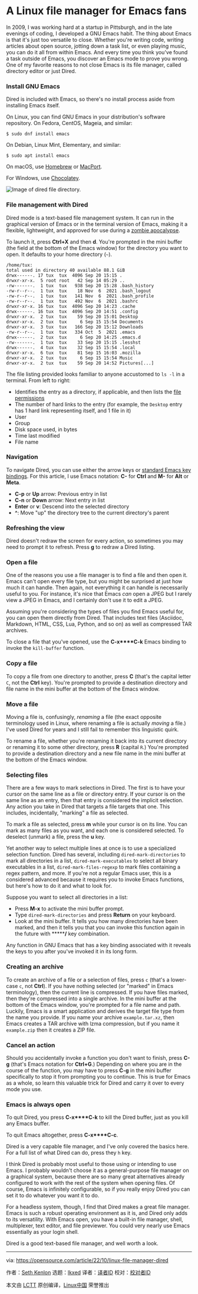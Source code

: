 [#]: subject: "A Linux file manager for Emacs fans"
[#]: via: "https://opensource.com/article/22/10/linux-file-manager-dired"
[#]: author: "Seth Kenlon https://opensource.com/users/seth"
[#]: collector: "lkxed"
[#]: translator: " "
[#]: reviewer: " "
[#]: publisher: " "
[#]: url: " "

A Linux file manager for Emacs fans
======

In 2009, I was working hard at a startup in Pittsburgh, and in the late evenings of coding, I developed a GNU Emacs habit. The thing about Emacs is that it's just too versatile to close. Whether you're writing code, writing articles about open source, jotting down a task list, or even playing music, you can do it all from within Emacs. And every time you think you've found a task outside of Emacs, you discover an Emacs mode to prove you wrong. One of my favorite reasons to not close Emacs is its file manager, called directory editor or just Dired.

### Install GNU Emacs

Dired is included with Emacs, so there's no install process aside from installing Emacs itself.

On Linux, you can find GNU Emacs in your distribution's software repository. On Fedora, CentOS, Mageia, and similar:

```
$ sudo dnf install emacs
```

On Debian, Linux Mint, Elementary, and similar:

```
$ sudo apt install emacs
```

On macOS, use [Homebrew][1] or [MacPort][2].

For Windows, use [Chocolatey][3].

![Image of dired file directory.][4]

### File management with Dired

Dired mode is a text-based file management system. It can run in the graphical version of Emacs or in the terminal version of Emacs, making it a flexible, lightweight, and approved for use during a [zombie apocalypse][5].

To launch it, press **Ctrl+X** and then **d**. You're prompted in the mini buffer (the field at the bottom of the Emacs window) for the directory you want to open. It defaults to your home directory (`~`).

```
/home/tux:
total used in directory 40 available 88.1 GiB
drwx------. 17 tux  tux  4096 Sep 20 15:15 .
drwxr-xr-x.  5 root root   42 Sep 14 05:29 ..
-rw-------.  1 tux  tux   938 Sep 20 15:28 .bash_history
-rw-r--r--.  1 tux  tux    18 Nov  6  2021 .bash_logout
-rw-r--r--.  1 tux  tux   141 Nov  6  2021 .bash_profile
-rw-r--r--.  1 tux  tux   492 Nov  6  2021 .bashrc
drwxr-xr-x. 16 tux  tux  4096 Sep 20 14:23 .cache
drwx------. 16 tux  tux  4096 Sep 20 14:51 .config
drwxr-xr-x.  2 tux  tux    59 Sep 20 15:01 Desktop
drwxr-xr-x.  2 tux  tux     6 Sep 15 15:54 Documents
drwxr-xr-x.  3 tux  tux   166 Sep 20 15:12 Downloads
-rw-r--r--.  1 tux  tux   334 Oct  5  2021 .emacs
drwx------.  2 tux  tux     6 Sep 20 14:25 .emacs.d
-rw-------.  1 tux  tux    33 Sep 20 15:15 .lesshst
drwx------.  4 tux  tux    32 Sep 15 15:54 .local
drwxr-xr-x.  6 tux  tux    81 Sep 15 16:03 .mozilla
drwxr-xr-x.  2 tux  tux     6 Sep 15 15:54 Music
drwxr-xr-x.  2 tux  tux    59 Sep 20 14:52 Pictures[...]
```

The file listing provided looks familiar to anyone accustomed to `ls -l` in a terminal. From left to right:

- Identifies the entry as a directory, if applicable, and then lists the [file permissions][6]
- The number of hard links to the entry (for example, the `Desktop` entry has 1 hard link representing itself, and 1 file in it)
- User
- Group
- Disk space used, in bytes
- Time last modified
- File name

### Navigation

To navigate Dired, you can use either the arrow keys or [standard Emacs key bindings][7]. For this article, I use Emacs notation: **C-** for **Ctrl** and **M-** for **Alt** or **Meta**.

- **C-p** or **Up** arrow: Previous entry in list
- **C-n** or **Down** arrow: Next entry in list
- **Enter** or **v**: Descend into the selected directory
- **^**: Move "up" the directory tree to the current directory's parent

### Refreshing the view

Dired doesn't redraw the screen for every action, so sometimes you may need to prompt it to refresh. Press **g** to redraw a Dired listing.

### Open a file

One of the reasons you use a file manager is to find a file and then open it. Emacs can't open every file type, but you might be surprised at just how much it can handle. Then again, not everything it can handle is necessarily useful to you. For instance, it's nice that Emacs _can_ open a JPEG but I rarely view a JPEG in Emacs, and I certainly don't use it to edit a JPEG.

Assuming you're considering the types of files you find Emacs useful for, you can open them directly from Dired. That includes text files (Asciidoc, Markdown, HTML, CSS, Lua, Python, and so on) as well as compressed TAR archives.

To close a file that you've opened, use the **C-x****C-k** Emacs binding to invoke the `kill-buffer` function.

### Copy a file

To copy a file from one directory to another, press **C** (that's the capital letter `C`, not the **Ctrl** key). You're prompted to provide a destination directory and file name in the mini buffer at the bottom of the Emacs window.

### Move a file

Moving a file is, confusingly, _renaming_ a file (the exact opposite terminology used in Linux, where renaming a file is actually _moving_ a file.) I've used Dired for years and I still fail to remember this linguistic quirk.

To rename a file, whether you're renaming it back into its current directory or renaming it to some other directory, press **R** (capital `R`.) You're prompted to provide a destination directory and a new file name in the mini buffer at the bottom of the Emacs window.

### Selecting files

There are a few ways to mark selections in Dired. The first is to have your cursor on the same line as a file or directory entry. If your cursor is on the same line as an entry, then that entry is considered the implicit selection. Any action you take in Dired that targets a file targets that one. This includes, incidentally, "marking" a file as selected.

To mark a file as selected, press **m** while your cursor is on its line. You can mark as many files as you want, and each one is considered selected. To deselect (unmark) a file, press the **u** key.

Yet another way to select multiple lines at once is to use a specialized selection function. Dired has several, including `dired-mark-directories` to mark all directories in a list, `dired-mark-executables` to select all binary executables in a list, `dired-mark-files-regexp` to mark files containing a regex pattern, and more. If you're not a regular Emacs user, this is a considered advanced because it requires you to invoke Emacs functions, but here's how to do it and what to look for.

Suppose you want to select all directories in a list:

- Press **M-x** to activate the mini buffer prompt.
- Type `dired-mark-directories` and press **Return** on your keyboard.
- Look at the mini buffer. It tells you how many directories have been marked, and then it tells you that you can invoke this function again in the future with *******/** key combination.

Any function in GNU Emacs that has a key binding associated with it reveals the keys to you after you've invoked it in its long form.

### Creating an archive

To create an archive of a file or a selection of files, press `c` (that's a lower-case `c`, not **Ctrl**). If you have nothing selected (or "marked" in Emacs terminology), then the current line is compressed. If you have files marked, then they're compressed into a single archive. In the mini buffer at the bottom of the Emacs window, you're prompted for a file name and path. Luckily, Emacs is a smart application and derives the target file type from the name you provide. If you name your archive `example.tar.xz`, then Emacs creates a TAR archive with lzma compression, but if you name it `example.zip` then it creates a ZIP file.

### Cancel an action

Should you accidentally invoke a function you don't want to finish, press **C-g** (that's Emacs notation for **Ctrl+G**.) Depending on where you are in the course of the function, you may have to press **C-g** in the mini buffer specifically to stop it from prompting you to continue. This is true for Emacs as a whole, so learn this valuable trick for Dired and carry it over to every mode you use.

### Emacs is always open

To quit Dired, you press **C-x****C-k** to kill the Dired buffer, just as you kill any Emacs buffer.

To quit Emacs altogether, press **C-x****C-c**.

Dired is a very capable file manager, and I've only covered the basics here. For a full list of what Dired can do, press they `h` key.

I think Dired is probably most useful to those using or intending to use Emacs. I probably wouldn't choose it as a general-purpose file manager on a graphical system, because there are so many great alternatives already configured to work with the rest of the system when opening files. Of course, Emacs is infinitely configurable, so if you really enjoy Dired you can set it to do whatever you want it to do.

For a headless system, though, I find that Dired makes a great file manager. Emacs is such a robust operating environment as it is, and Dired only adds to its versatility. With Emacs open, you have a built-in file manager, shell, multiplexer, text editor, and file previewer. You could very nearly use Emacs essentially as your login shell.

Dired is a good text-based file manager, and well worth a look.

--------------------------------------------------------------------------------

via: https://opensource.com/article/22/10/linux-file-manager-dired

作者：[Seth Kenlon][a]
选题：[lkxed][b]
译者：[译者ID](https://github.com/译者ID)
校对：[校对者ID](https://github.com/校对者ID)

本文由 [LCTT](https://github.com/LCTT/TranslateProject) 原创编译，[Linux中国](https://linux.cn/) 荣誉推出

[a]: https://opensource.com/users/seth
[b]: https://github.com/lkxed
[1]: https://opensource.com/article/20/6/homebrew-mac
[2]: https://opensource.com/article/20/11/macports
[3]: https://opensource.com/article/20/3/chocolatey
[4]: https://opensource.com/sites/default/files/2022-10/dired.directory.png
[5]: https://opensource.com/zombie
[6]: https://www.redhat.com/sysadmin/suid-sgid-sticky-bit
[7]: https://opensource.com/article/20/1/emacs-cheat-sheet
